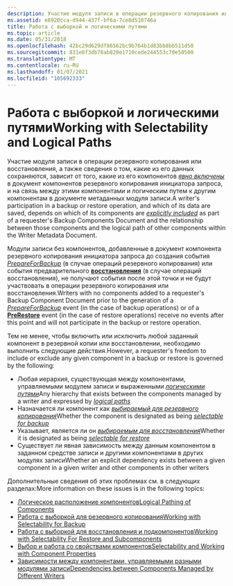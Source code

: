 ```yaml
---
description: Участие модуля записи в операции резервного копирования или восстановления, а также сведения о том, какие из его данных сохраняются, зависит от того, какие из его компонентов явно включены в документ компонентов резервного копирования инициатора запроса, и на связь между этими компонентами и логическим путем к другим компонентам в документе метаданных модуля записи.
ms.assetid: e8920cca-d944-437f-bf6a-7ce8d518746a
title: Работа с выборкой и логическими путями
ms.topic: article
ms.date: 05/31/2018
ms.openlocfilehash: 42bc29d629df86562bc9b764b1d83bb8bb511d50
ms.sourcegitcommit: 831e8f3db78ab820e1710cede244553c70e50500
ms.translationtype: MT
ms.contentlocale: ru-RU
ms.lasthandoff: 01/07/2021
ms.locfileid: "105692333"
---
```

# <a name="working-with-selectability-and-logical-paths"></a><span data-ttu-id="4ec03-103">Работа с выборкой и логическими путями</span><span class="sxs-lookup"><span data-stu-id="4ec03-103">Working with Selectability and Logical Paths</span></span>

<span data-ttu-id="4ec03-104">Участие модуля записи в операции резервного копирования или восстановления, а также сведения о том, какие из его данных сохраняются, зависит от того, какие из его компонентов [*явно включены*](vssgloss-e.md) в документ компонентов резервного копирования инициатора запроса, и на связь между этими компонентами и логическим путем к другим компонентам в документе метаданных модуля записи.</span><span class="sxs-lookup"><span data-stu-id="4ec03-104">A writer's participation in a backup or restore operation, and which of its data are saved, depends on which of its components are [*explicitly included*](vssgloss-e.md) as part of a requester's Backup Components Document and the relationship between those components and the logical path of other components within the Writer Metadata Document.</span></span>

<span data-ttu-id="4ec03-105">Модули записи без компонентов, добавленные в документ компонента резервного копирования инициатора запроса до создания события [*PrepareForBackup*](vssgloss-p.md) (в случае операций резервного копирования) или события предварительного [**восстановления**](/windows/desktop/api/VsBackup/nf-vsbackup-ivssbackupcomponents-prerestore) (в случае операций восстановления), не получают события после этой точки и не будут участвовать в операции резервного копирования или восстановления.</span><span class="sxs-lookup"><span data-stu-id="4ec03-105">Writers with no components added to a requester's Backup Component Document prior to the generation of a [*PrepareForBackup*](vssgloss-p.md) event (in the case of backup operations) or of a [**PreRestore**](/windows/desktop/api/VsBackup/nf-vsbackup-ivssbackupcomponents-prerestore) event (in the case of restore operations) receive no events after this point and will not participate in the backup or restore operation.</span></span>

<span data-ttu-id="4ec03-106">Тем не менее, чтобы включить или исключить любой заданный компонент в резервной копии или восстановлении, необходимо выполнить следующие действия.</span><span class="sxs-lookup"><span data-stu-id="4ec03-106">However, a requester's freedom to include or exclude any given component in a backup or restore is governed by the following:</span></span>

-   <span data-ttu-id="4ec03-107">Любая иерархия, существующая между компонентами, управляемыми модулем записи и выраженными [ *логическими путями*](vssgloss-l.md)</span><span class="sxs-lookup"><span data-stu-id="4ec03-107">Any hierarchy that exists between the components managed by a writer and expressed by [*logical paths*](vssgloss-l.md)</span></span>
-   <span data-ttu-id="4ec03-108">Назначается ли компонент как [ *выбираемый для резервного копирования*](vssgloss-s.md)</span><span class="sxs-lookup"><span data-stu-id="4ec03-108">Whether the component is designated as being [*selectable for backup*](vssgloss-s.md)</span></span>
-   <span data-ttu-id="4ec03-109">Указывает, является ли он [ *выбираемым для восстановления*](vssgloss-s.md)</span><span class="sxs-lookup"><span data-stu-id="4ec03-109">Whether it is designated as being [*selectable for restore*](vssgloss-s.md)</span></span>
-   <span data-ttu-id="4ec03-110">Существует ли явная зависимость между данным компонентом в заданном средстве записи и другими компонентами в других модулях записи</span><span class="sxs-lookup"><span data-stu-id="4ec03-110">Whether an explicit dependency exists between a given component in a given writer and other components in other writers</span></span>

<span data-ttu-id="4ec03-111">Дополнительные сведения об этих проблемах см. в следующих разделах:</span><span class="sxs-lookup"><span data-stu-id="4ec03-111">More information on these issues is in the following topics:</span></span>

-   [<span data-ttu-id="4ec03-112">Логическое расположение компонентов</span><span class="sxs-lookup"><span data-stu-id="4ec03-112">Logical Pathing of Components</span></span>](logical-pathing-of-components.md)
-   [<span data-ttu-id="4ec03-113">Работа с выборкой для резервного копирования</span><span class="sxs-lookup"><span data-stu-id="4ec03-113">Working with Selectability for Backup</span></span>](working-with-selectability-for-backup.md)
-   [<span data-ttu-id="4ec03-114">Работа с выборкой для восстановления и подкомпонентов</span><span class="sxs-lookup"><span data-stu-id="4ec03-114">Working with Selectability For Restore and Subcomponents</span></span>](working-with-selectability-for-restore-and-subcomponents.md)
-   [<span data-ttu-id="4ec03-115">Выбор и работа со свойствами компонентов</span><span class="sxs-lookup"><span data-stu-id="4ec03-115">Selectability and Working with Component Properties</span></span>](selectability-and-working-with-component-properties.md)
-   [<span data-ttu-id="4ec03-116">Зависимости между компонентами, управляемыми разными модулями записи</span><span class="sxs-lookup"><span data-stu-id="4ec03-116">Dependencies between Components Managed by Different Writers</span></span>](dependencies-between-components-managed-by-different-writers.md)

 

 



